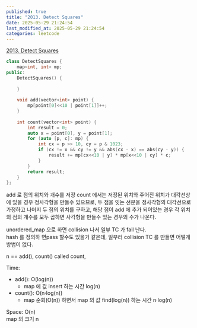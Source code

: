 ```yaml
---
published: true
title: "2013. Detect Squares"
date: 2025-05-29 21:24:54
last_modified_at: 2025-05-29 21:24:54
categories: leetcode
---
```

[2013. Detect Squares](https://leetcode.com/problems/detect-squares/)
```cpp
class DetectSquares {
    map<int, int> mp;
public:
    DetectSquares() {
        
    }
    
    void add(vector<int> point) {
        mp[point[0]<<10 | point[1]]++;
    }
    
    int count(vector<int> point) {
        int result = 0;
        auto x = point[0], y = point[1];
        for (auto [p, c]: mp) {
            int cx = p >> 10, cy = p & 1023;
            if (cx != x && cy != y && abs(cx - x) == abs(cy - y)) {
                result += mp[cx<<10 | y] * mp[x<<10 | cy] * c;
            }
        }
        return result;
    }
};
```
add 로 점의 위치와 개수를 저장
count 에서는 저장된 위치와 주어진 위치가 대각선상에 있을 경우 정사각형을 만들수 있으므로, 두 점을 잇는 선분을 정사각형의 대각선으로 가정하고 나머지 두 점의 위치를 구하고, 해당 점이 add 에 추가 되어있는 경우 각 위치의 점의 개수를 모두 곱하면 사각형을 만들수 있는 경우의 수가 나온다.

unordered_map 으로 하면 collision 나서 일부 TC 가 fail 난다.  
hash<int> 를 정의하 면pass 할수도 있을거 같은데, 일부러 collision TC 를 만들면 어떻게 방법이 없다. 

n == add(), count() called count,

Time: 
 - add(): O(log(n))
   - map 에 값 insert 하는 시간 log(n)
 - count(): O(n·log(n))
   - map 순회(O(n)) 하면서 map 의 값 find(log(n)) 하는 시간 n·log(n)

Space: O(n)  
map 의 크기 n
